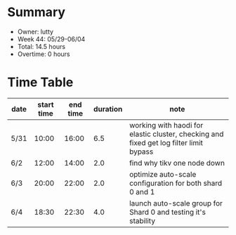 # Summary

* Owner: lutty
* Week 44: 05/29-06/04
* Total: 14.5 hours
* Overtime: 0 hours

# Time Table

| date | start time | end time | duration | note                                                                                   |
|------|------------|----------|----------|----------------------------------------------------------------------------------------|
| 5/31 | 10:00      | 16:00    | 6.5      | working with haodi for elastic cluster, checking and fixed get log filter limit bypass |
| 6/2  | 12:00      | 14:00    | 2.0      | find why tikv one node down                                                            |
| 6/3  | 20:00      | 22:00    | 2.0      | optimize auto-scale configuration for both shard 0 and 1                               |
| 6/4  | 18:30      | 22:30    | 4.0      | launch auto-scale group for Shard 0 and testing it's stability                         |
